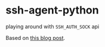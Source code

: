 ssh-agent-python
================

playing around with `SSH_AUTH_SOCK` api

Based on [this blog post].

[this blog post]: http://ptspts.blogspot.com/2010/06/how-to-use-ssh-agent-programmatically.html
